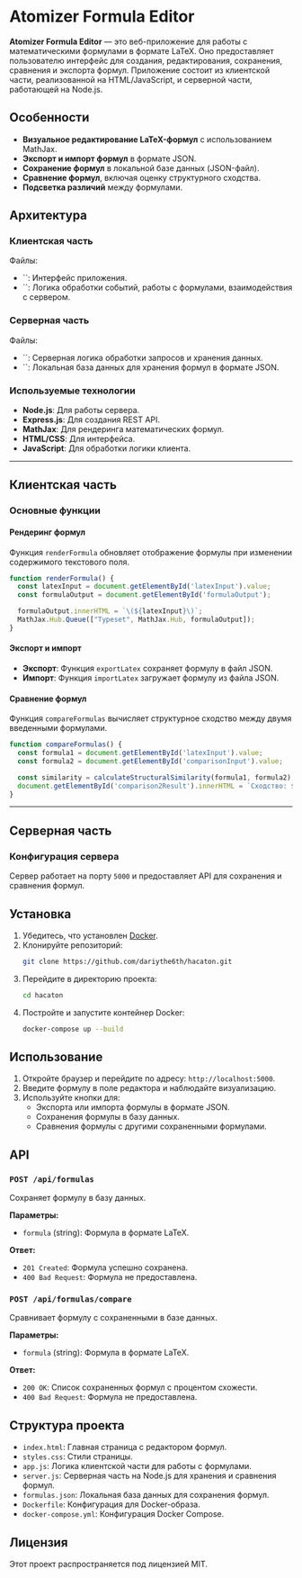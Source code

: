 # Atomizer Formula Editor

**Atomizer Formula Editor** — это веб-приложение для работы с математическими формулами в формате LaTeX. Оно предоставляет пользователю интерфейс для создания, редактирования, сохранения, сравнения и экспорта формул. Приложение состоит из клиентской части, реализованной на HTML/JavaScript, и серверной части, работающей на Node.js.

## Особенности

- **Визуальное редактирование LaTeX-формул** с использованием MathJax.
- **Экспорт и импорт формул** в формате JSON.
- **Сохранение формул** в локальной базе данных (JSON-файл).
- **Сравнение формул**, включая оценку структурного сходства.
- **Подсветка различий** между формулами.

## Архитектура

### Клиентская часть

Файлы:

- ``: Интерфейс приложения.
- ``: Логика обработки событий, работы с формулами, взаимодействия с сервером.

### Серверная часть

Файлы:

- ``: Серверная логика обработки запросов и хранения данных.
- ``: Локальная база данных для хранения формул в формате JSON.

### Используемые технологии

- **Node.js**: Для работы сервера.
- **Express.js**: Для создания REST API.
- **MathJax**: Для рендеринга математических формул.
- **HTML/CSS**: Для интерфейса.
- **JavaScript**: Для обработки логики клиента.

---

## Клиентская часть

### Основные функции

#### Рендеринг формул

Функция `renderFormula` обновляет отображение формулы при изменении содержимого текстового поля.

```javascript
function renderFormula() {
  const latexInput = document.getElementById('latexInput').value;
  const formulaOutput = document.getElementById('formulaOutput');

  formulaOutput.innerHTML = `\(${latexInput}\)`;
  MathJax.Hub.Queue(["Typeset", MathJax.Hub, formulaOutput]);
}
```

#### Экспорт и импорт

- **Экспорт**: Функция `exportLatex` сохраняет формулу в файл JSON.
- **Импорт**: Функция `importLatex` загружает формулу из файла JSON.

#### Сравнение формул

Функция `compareFormulas` вычисляет структурное сходство между двумя введенными формулами.

```javascript
function compareFormulas() {
  const formula1 = document.getElementById('latexInput').value;
  const formula2 = document.getElementById('comparisonInput').value;

  const similarity = calculateStructuralSimilarity(formula1, formula2);
  document.getElementById('comparison2Result').innerHTML = `Сходство: ${similarity}%`;
}
```

---

## Серверная часть

### Конфигурация сервера

Сервер работает на порту `5000` и предоставляет API для сохранения и сравнения формул.


## Установка

1. Убедитесь, что установлен [Docker](https://www.docker.com/).
2. Клонируйте репозиторий:
   ```bash
   git clone https://github.com/dariythe6th/hacaton.git
   ```
3. Перейдите в директорию проекта:
   ```bash
   cd hacaton
   ```
4. Постройте и запустите контейнер Docker:
   ```bash
   docker-compose up --build
   ```

## Использование

1. Откройте браузер и перейдите по адресу: `http://localhost:5000`.
2. Введите формулу в поле редактора и наблюдайте визуализацию.
3. Используйте кнопки для:
   - Экспорта или импорта формулы в формате JSON.
   - Сохранения формулы в базу данных.
   - Сравнения формулы с другими сохраненными формулами.

## API

### `POST /api/formulas`

Сохраняет формулу в базу данных.

**Параметры:**

- `formula` (string): Формула в формате LaTeX.

**Ответ:**

- `201 Created`: Формула успешно сохранена.
- `400 Bad Request`: Формула не предоставлена.

### `POST /api/formulas/compare`

Сравнивает формулу с сохраненными в базе данных.

**Параметры:**

- `formula` (string): Формула в формате LaTeX.

**Ответ:**

- `200 OK`: Список сохраненных формул с процентом схожести.
- `400 Bad Request`: Формула не предоставлена.

## Структура проекта

- `index.html`: Главная страница с редактором формул.
- `styles.css`: Стили страницы.
- `app.js`: Логика клиентской части для работы с формулами.
- `server.js`: Серверная часть на Node.js для хранения и сравнения формул.
- `formulas.json`: Локальная база данных для сохранения формул.
- `Dockerfile`: Конфигурация для Docker-образа.
- `docker-compose.yml`: Конфигурация Docker Compose.

## Лицензия

Этот проект распространяется под лицензией MIT.

